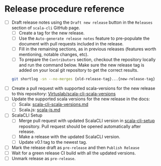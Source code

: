 # Release procedure reference
- [ ] Draft release notes using the `Draft new release` button in the `Releases` section of `scala-cli` GitHub page.
  - [ ] Create a tag for the new release.
  - [ ] Use the `Auto-generate release notes` feature to pre-populate the document with pull requests included in the release.
  - [ ] Fill in the remaining sections, as in previous releases (features worth mentioning, notable changes, etc).
  - [ ] To prepare the `Contributors` section, checkout the repository locally and run the command below. 
    Make sure the new release tag is added on your local git repository to get the correct results.
  ```bash
  git shortlog -sn --no-merges {old-release-tag}...{new-release-tag}
  ```
- [ ] Create a pull request with supported scala-versions for the new release to this repository: [Virtuslab/scala-cli-scala-versions ](https://github.com/Virtuslab/scala-cli-scala-versions)
- [ ] Update the supported scala versions for the new release in the docs:
  - [ ] Scala: [scala-cli-scala-versions.md](https://github.com/VirtusLab/scala-cli/blob/main/website/docs/reference/scala-versions.md)
  - [ ] Scala.js: [scala-js.md](https://github.com/VirtusLab/scala-cli/blob/main/website/docs/guides/scala-js.md#supported-scalajs-versions)
- [ ] ScalaCLI Setup
   - [ ] Merge pull request with updated ScalaCLI version in [scala-cli-setup](https://github.com/VirtusLab/scala-cli-setup) repository. Pull request should be opened automatically after release.
   - [ ] Make a release with the updated ScalaCLI version.
   - [ ] Update v0.1 tag to the newest tag.
- [ ] Mark the release draft as `pre-release` and then `Publish Release`
- [ ] Wait for a green release CI build with all the updated versions.
- [ ] Unmark release as `pre-release`.
